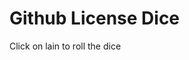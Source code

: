 <!DOCTYPE html>
<html>
<body>

<h1>Github License Dice</h1>

<p>Click on lain to roll the dice</p>
 
 
 

</body>
</html>
